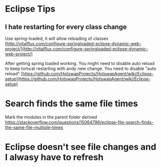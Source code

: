 # Eclipse Tips

## I hate restarting for every class change
Use spring-loaded, it will allow reloading of classes
[http://vitalflux.com/configure-springloaded-eclipse-dynamic-web-project/](http://vitalflux.com/configure-springloaded-eclipse-dynamic-web-project/)

After getting spring loaded working. You might need to disable auto reload to keep tomcat restarting with andy new change. You need to disable "auto reload"
[https://github.com/HotswapProjects/HotswapAgent/wiki/Eclipse-setup](https://github.com/HotswapProjects/HotswapAgent/wiki/Eclipse-setup)


# Search finds the same file times
Mark the modules in the parent folder derived 
https://stackoverflow.com/questions/15064796/eclipse-file-search-finds-the-same-file-multiple-times

# Eclipse doesn't see file changes and I alwasy have to refresh




